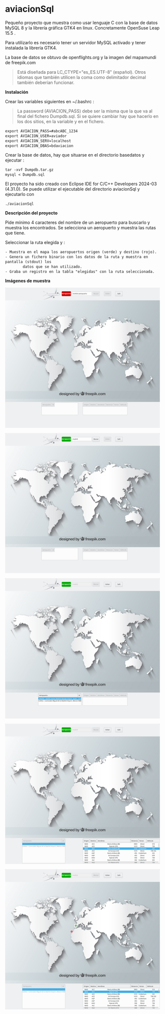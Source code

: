 # aviacionSql

Pequeño proyecto que muestra como usar lenguaje C con la base de datos MySQL 8 y la librería gráfica GTK4 en linux. Concretamente OpenSuse Leap 15.5 .

Para utilizarlo es necesario tener un servidor MySQL activado y tener instalada la librería GTK4.

La base de datos se obtuvo de openflights.org y la imagen del mapamundi de freepik.com

> Está diseñada para LC_CTYPE="es_ES.UTF-8" (español). Otros idiomas que también utilicen la coma como delimitador decimal también deberían funcionar.


**Instalación**

Crear las variables siguientes en ~/.bashrc :
> La password (AVIACION_PASS) debe ser la misma que la que va al final del fichero Dumpdb.sql. Si se quiere cambiar hay que hacerlo en los dos sitios, en la variable y en el fichero.

  ```
  export AVIACION_PASS=#abcABC_1234
  export AVIACION_USER=aviador
  export AVIACION_SERV=localhost
  export AVIACION_DBAS=bdaviacion
  ```

Crear la base de datos, hay que situarse en el directorio basedatos y ejecutar :

    tar -xvf Dumpdb.tar.gz
    mysql < Dumpdb.sql
    

El proyecto ha sido creado con Eclipse IDE for C/C++ Developers 2024-03 (4.31.0).
Se puede utilizar el ejecutable del directorio aviacionSql y ejecutarlo con

	
	./aviacionSql
	


**Descripción del proyecto**

Pide mínimo 4 caracteres del nombre de un aeropuerto para buscarlo y muestra los encontrados.
Se selecciona un aeropuerto y muestra las rutas que tiene.

Seleccionar la ruta elegida y :

    - Muestra en el mapa los aeropuertos origen (verde) y destino (rojo).
    - Genera un fichero binario con los datos de la ruta y muestra en pantalla (stdout) los
     		datos que se han utilizado.
    - Graba un registro en la tabla "elegidas" con la ruta seleccionada.


**Imágenes de muestra**

![1](https://github.com/jperezCurso/aviacionSql/blob/main/aviacionSql/imagenes/01_inicio.png)

![2](https://github.com/jperezCurso/aviacionSql/blob/main/aviacionSql/imagenes/02_aeropuerto.png)

![3](https://github.com/jperezCurso/aviacionSql/blob/main/aviacionSql/imagenes/03_port_seleccionado.png)

![4](https://github.com/jperezCurso/aviacionSql/blob/main/aviacionSql/imagenes/04_rutas.png)

![5](https://github.com/jperezCurso/aviacionSql/blob/main/aviacionSql/imagenes/05_ruta_seleccionada.png)
